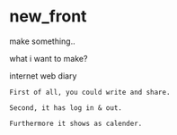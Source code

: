 # new_front
make something..

what i want to make?
  
  internet web diary
  
    First of all, you could write and share.
  
    Second, it has log in & out.
  
    Furthermore it shows as calender.
